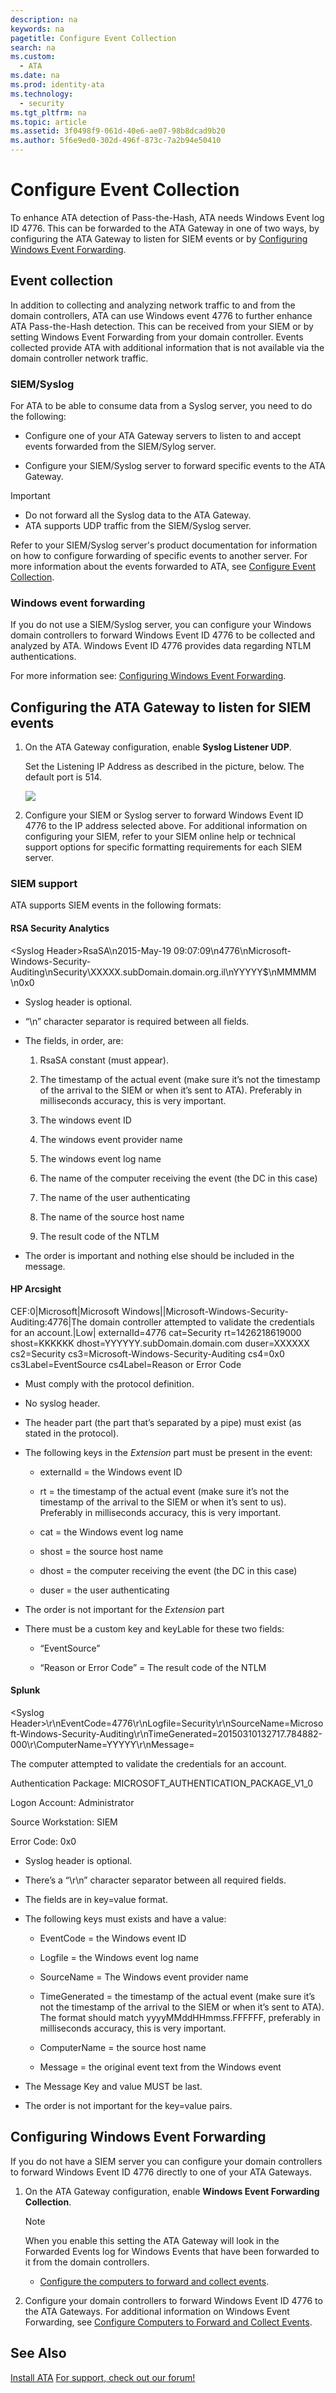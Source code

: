 ```yaml
---
description: na
keywords: na
pagetitle: Configure Event Collection
search: na
ms.custom: 
  - ATA
ms.date: na
ms.prod: identity-ata
ms.technology: 
  - security
ms.tgt_pltfrm: na
ms.topic: article
ms.assetid: 3f0498f9-061d-40e6-ae07-98b8dcad9b20
ms.author: 5f6e9ed0-302d-496f-873c-7a2b94e50410
---
```

# Configure Event Collection
To enhance ATA detection of Pass-the-Hash, ATA needs Windows Event log ID 4776. This can be forwarded to the ATA Gateway in one of two ways, by configuring the ATA Gateway to listen for SIEM events or by [Configuring Windows Event Forwarding](#ATA_event_WEF).

## <a name="ATASIEM"></a>Event collection
In addition to collecting and analyzing network traffic to and from the domain controllers, ATA can use Windows event 4776 to further enhance ATA Pass-the-Hash detection. This can be received from your SIEM or by  setting Windows Event Forwarding from your domain controller. Events collected provide ATA with additional information that is not available via the domain controller network traffic.

### SIEM/Syslog
For ATA to be able to consume data from a Syslog server, you need to do the following:

- Configure one of your ATA Gateway servers to listen to and accept events forwarded from the SIEM/Sylog server.

- Configure your SIEM/Syslog server to forward specific events to the ATA Gateway.

> [!IMPORTANT]
> - Do not forward all the Syslog data to the ATA Gateway.
> - ATA supports UDP traffic from the SIEM/Syslog server.

Refer to your SIEM/Syslog server's product documentation for information on how to configure forwarding of specific events to another server. For more information about the events forwarded to ATA, see [Configure Event Collection](../Topic/Configure_Event_Collection.md).

### Windows event forwarding
If you do not use a SIEM/Syslog server, you can configure your Windows domain controllers to forward Windows Event ID 4776 to be collected and analyzed by ATA. Windows Event ID 4776 provides data regarding NTLM authentications.

For more information see:  [Configuring Windows Event Forwarding](http://msdn.microsoft.com/en-us/library/1608e89e-0d73-499e-a603-8c540b6f5b9d).

## Configuring the ATA Gateway to listen for SIEM events

1. On the ATA Gateway configuration, enable **Syslog Listener UDP**.

   Set the Listening IP Address as described in the picture, below. The default port is 514.

   ![](../Image/ATA_enable_siem_forward_events.png)

2. Configure your SIEM or Syslog server to forward Windows Event ID 4776 to the IP address selected above. For additional information on configuring your SIEM, refer to your SIEM online help or technical support options for specific formatting requirements for each SIEM server.

### SIEM support
ATA supports SIEM events in the following formats:

#### RSA Security Analytics
&lt;Syslog Header&gt;RsaSA\n2015-May-19 09:07:09\n4776\nMicrosoft-Windows-Security-Auditing\nSecurity\XXXXX.subDomain.domain.org.il\nYYYYY$\nMMMMM \n0x0

- Syslog header is optional.

- “\n” character separator is required between all fields.

- The fields, in order, are:

   1. RsaSA constant (must appear).

   2. The timestamp of the actual event (make sure it’s not the timestamp of the arrival to the SIEM or when it’s sent to ATA). Preferably  in milliseconds accuracy, this is very important.

   3. The windows event ID

   4. The windows event provider name

   5. The windows event log name

   6. The name of the computer receiving the event (the DC in this case)

   7. The name of the user authenticating

   8. The name of the source host name

   9. The result code of the NTLM

- The order is important and nothing else should be included in the message.

#### HP Arcsight
CEF:0|Microsoft|Microsoft Windows||Microsoft-Windows-Security-Auditing:4776|The domain controller attempted to validate the credentials for an account.|Low| externalId=4776 cat=Security rt=1426218619000 shost=KKKKKK dhost=YYYYYY.subDomain.domain.com duser=XXXXXX cs2=Security cs3=Microsoft-Windows-Security-Auditing cs4=0x0 cs3Label=EventSource cs4Label=Reason or Error Code

- Must comply with the protocol definition.

- No syslog header.

- The header part (the part that’s separated by a pipe) must exist (as stated in the protocol).

- The following keys in the _Extension_ part must be present in the event:

   - externalId = the Windows event ID

   - rt = the timestamp of the actual event (make sure it’s not the timestamp of the arrival to the SIEM or when it’s sent to us). Preferably  in milliseconds accuracy, this is very important.

   - cat = the Windows event log name

   - shost = the source host name

   - dhost = the computer receiving the event (the DC in this case)

   - duser = the user authenticating

- The order is not important for the _Extension_ part

- There must be a custom key and keyLable for these two fields:

   - “EventSource”

   - “Reason or Error Code” = The result code of the NTLM

#### Splunk
&lt;Syslog Header&gt;\r\nEventCode=4776\r\nLogfile=Security\r\nSourceName=Microsoft-Windows-Security-Auditing\r\nTimeGenerated=20150310132717.784882-000\r\ComputerName=YYYYY\r\nMessage=

The computer attempted to validate the credentials for an account.

Authentication Package:              MICROSOFT_AUTHENTICATION_PACKAGE_V1_0

Logon Account: Administrator

Source Workstation:       SIEM

Error Code:         0x0

- Syslog header is optional.

- There’s a “\r\n” character separator between all required fields.

- The fields are in key=value format.

- The following keys must exists and have a value:

   - EventCode = the Windows event ID

   - Logfile = the Windows event log name

   - SourceName = The Windows event provider name

   - TimeGenerated = the timestamp of the actual event (make sure it’s not the timestamp of the arrival to the SIEM or when it’s sent to ATA). The format should match yyyyMMddHHmmss.FFFFFF, preferably  in milliseconds accuracy, this is very important.

   - ComputerName = the source host name

   - Message = the original event text from the Windows event

- The Message Key and value MUST be last.

- The order is not important for the key=value pairs.

## <a name="ATA_event_WEF"></a>Configuring Windows Event Forwarding
If you do not have a SIEM server you can configure your domain controllers to forward Windows Event ID 4776 directly to one of your ATA Gateways.

1. On the ATA Gateway configuration, enable **Windows Event Forwarding Collection**.

   > [!NOTE]
   > When you enable this setting the ATA Gateway will look in the Forwarded Events log for Windows Events that have been forwarded to it from the domain controllers.

   - [Configure the computers to forward and collect events](https://technet.microsoft.com/en-us/library/cc748890).

2. Configure your domain controllers to forward Windows Event ID 4776 to the ATA Gateways. For additional information on Windows Event Forwarding, see [Configure Computers to Forward and Collect Events](https://technet.microsoft.com/en-us/library/cc748890).

## See Also
[Install ATA](../Topic/Install_ATA.md)
[For support, check out our forum!](https://social.technet.microsoft.com/Forums/security/en-US/home?forum=mata)

